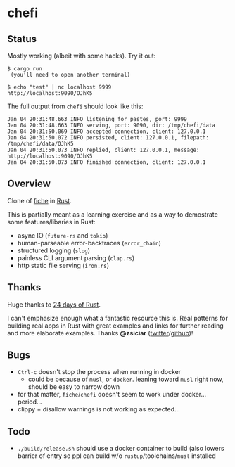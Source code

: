 # chefi

## Status

Mostly working (albeit with some hacks). Try it out:

```
$ cargo run
 (you'll need to open another terminal)

$ echo "test" | nc localhost 9999
http://localhost:9090/OJhK5
```

The full output from `chefi` should look like this:

```
Jan 04 20:31:48.663 INFO listening for pastes, port: 9999
Jan 04 20:31:48.663 INFO serving, port: 9090, dir: /tmp/chefi/data
Jan 04 20:31:50.069 INFO accepted connection, client: 127.0.0.1
Jan 04 20:31:50.072 INFO persisted, client: 127.0.0.1, filepath: /tmp/chefi/data/OJhK5
Jan 04 20:31:50.073 INFO replied, client: 127.0.0.1, message: http://localhost:9090/OJhK5
Jan 04 20:31:50.073 INFO finished connection, client: 127.0.0.1
```

## Overview

Clone of [fiche](https://github.com/solusipse/fiche) in [Rust](https://rust-lang.org).

This is partially meant as a learning exercise and as a way to demostrate some features/libaries in Rust:
* async IO (`future-rs` and `tokio`)
* human-parseable error-backtraces (`error_chain`)
* structured logging (`slog`)
* painless CLI argument parsing (`clap.rs`)
* http static file serving (`iron.rs`)

## Thanks

Huge thanks to [24 days of Rust](https://siciarz.net/24-days-rust-conclusion-2016/).

I can't emphasize enough what a fantastic resource this is. Real patterns for
building real apps in Rust with great examples and links for further reading and
more elaborate examples. Thanks **@zsiciar** ([twitter](https://twitter.com/zsiciar)/[github](https://github.com/zsiciarz))!

## Bugs

* `Ctrl-c` doesn't stop the process when running in docker
  * could be because of `musl`, or `docker`. leaning toward `musl` right now, should be easy to narrow down
* for that matter, `fiche`/`chefi` doesn't seem to work under docker... period...
* clippy + disallow warnings is not working as expected...

## Todo

* `./build/release.sh` should use a docker container to build (also lowers barrier of entry so ppl can build w/o `rustup`/toolchains/`musl` installed
